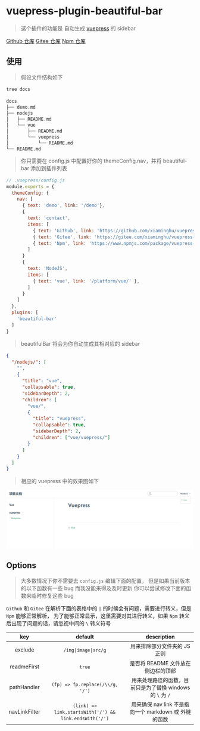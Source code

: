 # vuepress-plugin-beautiful-bar

> 这个插件的功能是 自动生成 [vuepress](https://vuepress.vuejs.org/zh/) 的 sidebar

[Github 仓库](https://github.com/xiaminghu/vuepress-plugin-beautiful-bar)
[Gitee 仓库](https://gitee.com/xiaminghu/vuepress-plugin-beautiful-bar)
[Npm 仓库](https://www.npmjs.com/package/vuepress-plugin-beautiful-bar)

## 使用

> 假设文件结构如下

```shell
tree docs

docs
├── demo.md
├── nodejs
│   ├── README.md
│   └── vue
│       ├── README.md
│       └── vuepress
│           └── README.md
└── README.md
```

> 你只需要在 config.js 中配置好你的 themeConfig.nav，并将 beautiful-bar 添加到插件列表

```javascript
// .vuepress/config.js
module.exports = {
  themeConfig: {
    nav: [
      { text: 'demo', link: '/demo'},
      {
        text: 'contact',
        items: [
          { text: 'Github', link: 'https://github.com/xiaminghu/vuepress-plugin-beautiful-bar' }
          { text: 'Gitee', link: 'https://gitee.com/xiaminghu/vuepress-plugin-beautiful-bar' }
          { text: 'Npm', link: 'https://www.npmjs.com/package/vuepress-plugin-beautiful-bar' }
        ]
      }
      {
        text: 'NodeJS',
        items: [
          { text: 'vue', link: '/platform/vue/' },
        ]
      }
    ]
  },
  plugins: [
    'beautiful-bar'
  ]
}
```

> beautifulBar 将会为你自动生成其相对应的 sidebar

```json
{
  "/nodejs/": [
    "",
    {
      "title": "vue",
      "collapsable": true,
      "sidebarDepth": 2,
      "children": [
        "vue/",
        {
          "title": "vuepress",
          "collapsable": true,
          "sidebarDepth": 2,
          "children": ["vue/vuepress/"]
        }
      ]
    }
  ]
}
```

> 相应的 vuepress 中的效果图如下

![beautiful-bar-multi-level-demo](./img/beautiful-bar-multi-level-demo.png)

## Options

> 大多数情况下你不需要去 `config.js` 编辑下面的配置，
> 但是如果当前版本的以下函数有一些 bug 而我没能来得及及时更新
> 你可以尝试修改下面的函数来临时修复这些 bug

`Github` 和 `Gitee` 在解析下面的表格中的 `|` 的时候会有问题，需要进行转义，但是 `Npm` 能够正常解析，
为了能够正常显示，这里需要对其进行转义，如果 `Npm` 转义后出现了问题的话，请忽视中间的 `\` 转义符号

|      key      |                        default                         |                        description                         |
| :-----------: | :----------------------------------------------------: | :--------------------------------------------------------: |
|    exclude    |                  `/img\|image\|src/g`                  |                用来排除部分文件夹的 JS 正则                |
|  readmeFirst  |                         `true`                         |             是否将 README 文件放在侧边栏的顶部             |
|  pathHandler  |            `(fp) => fp.replace(/\\/g, '/')`            | 用来处理路径的函数，目前只是为了替换 windows 的 `\` 为 `/` |
| navLinkFilter | `(link) => link.startsWith('/') && link.endsWith('/')` |   用来确保 nav link 不是指向一个 markdown 或 外链 的函数   |
